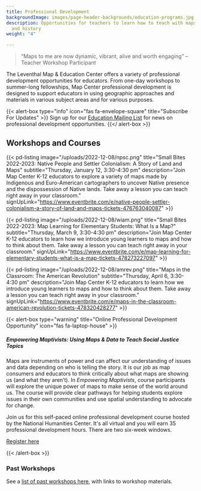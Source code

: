```yaml
---
title: Professional Development
backgroundImage: images/page-header-backgrounds/education-programs.jpg
description: Opportunities for teachers to learn how to teach with maps, geography,
  and history
weight: "4"

---
```

> “Maps to me are now dynamic, vibrant, alive and worth engaging” –Teacher Workshop Participant

The Leventhal Map & Education Center offers a variety of professional development opportunities for educators. From one-day workshops to summer-long fellowships, Map Center professional development is designed to support educators in using geographic approaches and materials in various subject areas and for various purposes.

{{< alert-box type="info" icon="fas fa-envelope-square" title="Subscribe For Updates" >}}
Sign up for our [Education Mailing List](https://visitor.r20.constantcontact.com/manage/optin?v=001ty3slyDjv8WLvGvwSdG8euspYmx7UP1YNPw2RbQHz_d15WTFIS4Ksb90bD2Fx0OBYbhpfZ896VoKbMS6m87TTQGTPsIpdO4e29yiAmPsALE%3D) for news on professional development opportunities.
{{</ alert-box >}}

## Workshops and Courses

{{< pd-listing image="/uploads/2022-12-08/npsc.png" title="Small Bites 2022-2023: Native People and Settler Colonialism: A Story of Land and Maps" subtitle="Thursday, January 12, 3:30-4:30 pm" description="Join Map Center K-12 educators to explore a variety of maps made by Indigenous and Euro-American cartographers to uncover Native presence and the dispossession of Native lands. Take away a lesson you can teach right away in your classroom." signUpLink="https://www.eventbrite.com/e/native-people-settler-colonialism-a-story-of-land-and-maps-tickets-476763040087" >}}

{{< pd-listing image="/uploads/2022-12-08/wiam.png" title="Small Bites 2022-2023: Map Learning for Elementary Students: What Is a Map?" subtitle="Thursday, March 9, 3:30-4:30 pm" description="Join Map Center K-12 educators to learn how we introduce young learners to maps and how to think about them. Take away a lesson you can teach right away in your classroom." signUpLink="https://www.eventbrite.com/e/map-learning-for-elementary-students-what-is-a-map-tickets-478273227097" >}}

{{< pd-listing image="/uploads/2022-12-08/amrev.png" title="Maps in the Classroom: The American Revolution" subtitle="Thursday, April 6, 3:30-4:30 pm" description="Join Map Center K-12 educators to learn how we introduce young learners to maps and how to think about them. Take away a lesson you can teach right away in your classroom." signUpLink="https://www.eventbrite.com/e/maps-in-the-classroom-american-revolution-tickets-478320428277" >}}

{{< alert-box type="warning" title="Online Professional Development Opportunity" icon="fas fa-laptop-house" >}}

##### Empowering Maptivists: Using Maps & Data to Teach Social Justice Topics

Maps are instruments of power and can affect our understanding of issues and data depending on who is telling the story. It is our job as map consumers and educators to think critically about what maps are showing us (and what they aren’t). In _Empowering Maptivists_, course participants will explore the unique power of maps to make sense of the world around us. The course will provide clear pathways for helping students explore issues in their own communities and use spatial understanding to advocate for change.

Join us for this self-paced online professional development course hosted by the National Humanities Center. It's all virtual and you will earn 35 professional development hours. There are two six-week windows.

<a class="btn btn-xs btn-outline-primary mt-2" href="https://nationalhumanitiescenter.org/education-programs/courses/empowering-maptivists-using-maps-data-to-examine-social-issues-humanities-classroom/" target="_blank"><i class="fas fa-user-plus"></i> Register here</a>

{{< /alert-box >}}

### Past Workshops

See a [list of past workshops here](/education/k12/past-workshops), with links to workshop materials.